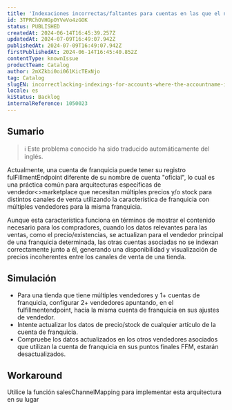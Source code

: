 ```yaml
---
title: 'Indexaciones incorrectas/faltantes para cuentas en las que el nombre de cuenta es diferente del registrado en el fulfillmentEndpoint.'
id: 3TPRChOVHGpOYVeVo4zGOK
status: PUBLISHED
createdAt: 2024-06-14T16:45:39.257Z
updatedAt: 2024-07-09T16:49:07.942Z
publishedAt: 2024-07-09T16:49:07.942Z
firstPublishedAt: 2024-06-14T16:45:40.852Z
contentType: knownIssue
productTeam: Catalog
author: 2mXZkbi0oi061KicTExNjo
tag: Catalog
slugEN: incorrectlacking-indexings-for-accounts-where-the-accountname-is-different-from-the-one-registered-on-the-fulfillmentendpoint
locale: es
kiStatus: Backlog
internalReference: 1050023
---
```


## Sumario

>ℹ️ Este problema conocido ha sido traducido automáticamente del inglés.


Actualmente, una cuenta de franquicia puede tener su registro fulFillmentEndpoint diferente de su nombre de cuenta "oficial", lo cual es una práctica común para arquitecturas específicas de vendedor<>marketplace que necesitan múltiples precios y/o stock para distintos canales de venta utilizando la característica de franquicia con múltiples vendedores para la misma franquicia.

Aunque esta característica funciona en términos de mostrar el contenido necesario para los compradores, cuando los datos relevantes para las ventas, como el precio/existencias, se actualizan para el vendedor principal de una franquicia determinada, las otras cuentas asociadas no se indexan correctamente junto a él, generando una disponibilidad y visualización de precios incoherentes entre los canales de venta de una tienda.



## Simulación



- Para una tienda que tiene múltiples vendedores y 1+ cuentas de franquicia, configurar 2+ vendedores apuntando, en el fulfillmentendpoint, hacia la misma cuenta de franquicia en sus ajustes de vendedor.
- Intente actualizar los datos de precio/stock de cualquier artículo de la cuenta de franquicia.
- Compruebe los datos actualizados en los otros vendedores asociados que utilizan la cuenta de franquicia en sus puntos finales FFM, estarán desactualizados.



## Workaround


Utilice la función salesChannelMapping para implementar esta arquitectura en su lugar





